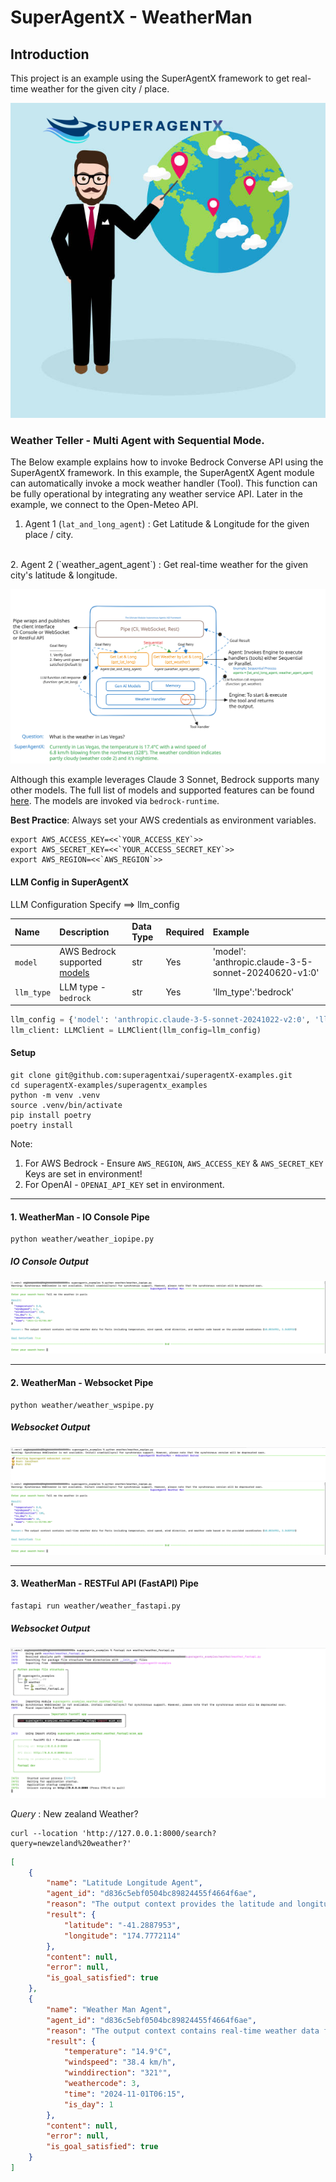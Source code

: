# SuperAgentX - WeatherMan

## Introduction
This project is an example using the SuperAgentX framework to get real-time weather for the given city / place.

![](./assets/weather_man.png)

### Weather Teller - Multi Agent with Sequential Mode.

The Below example explains how to invoke Bedrock Converse API using the SuperAgentX framework.
In this example, the SuperAgentX Agent module can automatically invoke a mock weather handler (Tool). This function can be fully operational by integrating any weather service API. 
Later in the example, we connect to the Open-Meteo API.

1. Agent 1 (`lat_and_long_agent`) : Get Latitude & Longitude for the given place / city. <br/>
<br/>
2. Agent 2 (`weather_agent_agent`) : Get real-time weather for the given city's latitude & longitude.

![](./assets/superagentX-Example-Weather.svg)

Although this example leverages Claude 3 Sonnet, Bedrock supports many other models. The full list of models and supported features can be found [here](https://docs.aws.amazon.com/bedrock/latest/userguide/conversation-inference.html). The models are invoked via `bedrock-runtime`.


**Best Practice**: Always set your AWS credentials as environment variables.

```
export AWS_ACCESS_KEY=<<`YOUR_ACCESS_KEY`>>
export AWS_SECRET_KEY=<<`YOUR_ACCESS_SECRET_KEY`>>
export AWS_REGION=<<`AWS_REGION`>>
```

#### LLM Config in SuperAgentX

LLM Configuration Specify ==> llm_config

| Name       | Description                                                                                                      | Data Type | Required | Example                                              |
|:-----------|:-----------------------------------------------------------------------------------------------------------------|:----------|:---------|:-----------------------------------------------------|
| `model`    | AWS Bedrock supported [models](https://docs.aws.amazon.com/bedrock/latest/userguide/conversation-inference.html) | str       | Yes      | 'model': 'anthropic.claude-3-5-sonnet-20240620-v1:0' |
| `llm_type` | LLM type - `bedrock`                                                                                             | str       | Yes      | 'llm_type':'bedrock'                                 |


```python
llm_config = {'model': 'anthropic.claude-3-5-sonnet-20241022-v2:0', 'llm_type':'bedrock'}
llm_client: LLMClient = LLMClient(llm_config=llm_config)

```

#### Setup

```shell
git clone git@github.com:superagentxai/superagentX-examples.git
cd superagentX-examples/superagentx_examples
python -m venv .venv
source .venv/bin/activate
pip install poetry
poetry install
```

Note: 

1. For AWS Bedrock - Ensure `AWS_REGION`, `AWS_ACCESS_KEY` & `AWS_SECRET_KEY` Keys are set in environment!
2. For OpenAI -  `OPENAI_API_KEY` set in environment.

---------------------------------------
#### 1. WeatherMan - IO Console Pipe
```shell
python weather/weather_iopipe.py
```

##### IO Console Output
![](./assets/Weather_IOConsole_Result.png)

---------------------------------------

#### 2. WeatherMan - Websocket Pipe
```shell
python weather/weather_wspipe.py
```

##### Websocket Output
![](./assets/Weather_Websocket_Run_Command.png)
![](./assets/Weather_IOConsole_Result.png)

---------------------------------------

#### 3. WeatherMan - RESTFul API (FastAPI) Pipe
```shell
fastapi run weather/weather_fastapi.py
```
##### Websocket Output
![](./assets/Weather_FastAPI_Run_Command.png)

_Query_ : New zealand Weather?

```shell
curl --location 'http://127.0.0.1:8000/search?query=newzeland%20weather?'
```

```json
[
    {
        "name": "Latitude Longitude Agent",
        "agent_id": "d836c5ebf0504bc89824455f4664f6ae",
        "reason": "The output context provides the latitude and longitude coordinates for New Zealand (specifically Wellington, its capital), which directly satisfies the goal of getting coordinates for the given place.",
        "result": {
            "latitude": "-41.2887953",
            "longitude": "174.7772114"
        },
        "content": null,
        "error": null,
        "is_goal_satisfied": true
    },
    {
        "name": "Weather Man Agent",
        "agent_id": "d836c5ebf0504bc89824455f4664f6ae",
        "reason": "The output context contains real-time weather data for New Zealand including temperature, wind speed, direction, and weather code based on the provided coordinates (latitude: -41.5000831, longitude: 172.8344077)",
        "result": {
            "temperature": "14.9°C",
            "windspeed": "38.4 km/h",
            "winddirection": "321°",
            "weathercode": 3,
            "time": "2024-11-01T06:15",
            "is_day": 1
        },
        "content": null,
        "error": null,
        "is_goal_satisfied": true
    }
]
```
